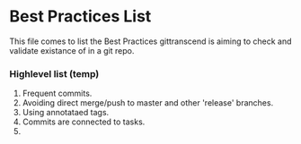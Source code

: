 # Best Practices List
This file comes to list the Best Practices gittranscend is aiming to check and validate existance of in a git repo.

### Highlevel list (temp)
1. Frequent commits.
2. Avoiding direct merge/push to master and other 'release' branches.
3. Using annotataed tags.
4. Commits are connected to tasks.
5.